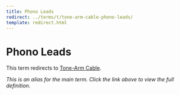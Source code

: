 ```yaml
---
title: Phono Leads
redirect: ../terms/t/tone-arm-cable-phono-leads/
template: redirect.html
---
```


# Phono Leads

This term redirects to [Tone-Arm Cable](../terms/t/tone-arm-cable-phono-leads/).

*This is an alias for the main term. Click the link above to view the full definition.*
